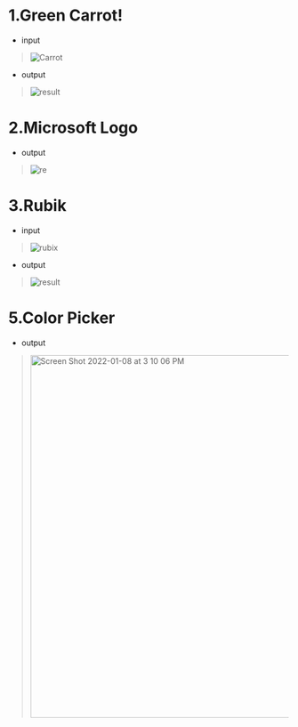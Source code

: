 # 1.Green Carrot!

- input 
> ![Carrot](https://user-images.githubusercontent.com/87034655/148642647-e6f0357d-dd0f-4b58-8f87-528d3e630082.jpg)

- output
> ![result](https://user-images.githubusercontent.com/87034655/148642649-aaa6346f-cb7d-4228-b457-974e9e1dbbc6.jpg)


# 2.Microsoft Logo

- output
> ![re](https://user-images.githubusercontent.com/87034655/148642680-10bc1503-3905-444c-ae49-e6bee4ad22f2.jpg)


# 3.Rubik

- input 
> ![rubix](https://user-images.githubusercontent.com/87034655/148642710-49124787-d566-49af-8f29-3d46896a6027.png)

- output
> ![result](https://user-images.githubusercontent.com/87034655/148642721-f4bf5fc2-a629-4c7e-9ba9-92f714493ca5.jpg)

# 5.Color Picker

- output 
> <img width="652" alt="Screen Shot 2022-01-08 at 3 10 06 PM" src="https://user-images.githubusercontent.com/87034655/148642758-79831236-ca00-41c0-8124-b54eba2da618.png">
